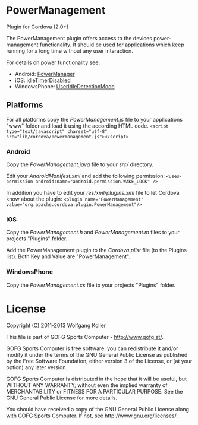 PowerManagement
===============
Plugin for Cordova (2.0+)

The PowerManagement plugin offers access to the devices power-management functionality.
It should be used for applications which keep running for a long time without any user interaction.

For details on power functionality see:

* Android: [PowerManager](http://developer.android.com/reference/android/os/PowerManager.html)
* iOS: [idleTimerDisabled](http://developer.apple.com/library/ios/documentation/UIKit/Reference/UIApplication_Class/Reference/Reference.html#//apple_ref/occ/instp/UIApplication/idleTimerDisabled)
* WindowsPhone: [UserIdleDetectionMode](http://msdn.microsoft.com/en-US/library/windowsphone/develop/microsoft.phone.shell.phoneapplicationservice.useridledetectionmode%28v=vs.105%29.aspx)

Platforms
---------
For all platforms copy the *PowerManagement.js* file to your applications "www" folder and load it using the according HTML code.
`<script type="text/javascript" charset="utf-8" src="lib/cordova/powermanagement.js"></script>`

### Android
Copy the *PowerManagement.java* file to your *src/* directory.

Edit your *AndroidManifest.xml* and add the following permission:
`<uses-permission android:name="android.permission.WAKE_LOCK" />`

In addition you have to edit your *res/xml/plugins.xml* file to let Cordova know about the plugin:
`<plugin name="PowerManagement" value="org.apache.cordova.plugin.PowerManagement"/>`

### iOS
Copy the *PowerManagement.h* and *PowerManagement.m* files to your projects "Plugins" folder.

Add the PowerManagement plugin to the *Cordova.plist* file (to the Plugins list). Both Key and Value are "PowerManagement".

### WindowsPhone
Copy the *PowerManagement.cs* file to your projects "Plugins" folder.

License
=======
Copyright (C) 2011-2013 Wolfgang Koller

This file is part of GOFG Sports Computer - http://www.gofg.at/.

GOFG Sports Computer is free software: you can redistribute it and/or modify
it under the terms of the GNU General Public License as published by
the Free Software Foundation, either version 3 of the License, or
(at your option) any later version.

GOFG Sports Computer is distributed in the hope that it will be useful,
but WITHOUT ANY WARRANTY; without even the implied warranty of
MERCHANTABILITY or FITNESS FOR A PARTICULAR PURPOSE.  See the
GNU General Public License for more details.

You should have received a copy of the GNU General Public License
along with GOFG Sports Computer.  If not, see <http://www.gnu.org/licenses/>.
